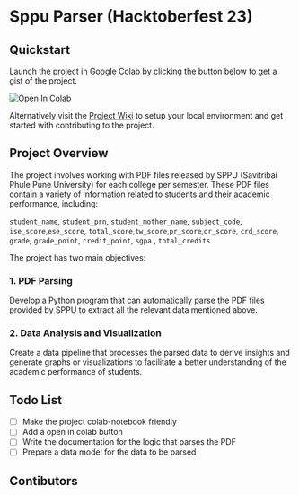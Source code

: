 # Sppu Parser (Hacktoberfest 23) 

## **Quickstart** 
Launch the project in Google Colab by clicking the button below to get a gist of the project.

<a target="_blank" href="https://colab.research.google.com/drive/1Q0_wXCs2qIsuyEAONg1uENe0ABsu89bl?usp=sharing">
  <img src="https://colab.research.google.com/assets/colab-badge.svg" alt="Open In Colab"/>
</a>

 Alternatively visit the [Project Wiki](https://github.com/notcostheta/sppu-parser/wiki/Project-Setup) to setup your local environment and get started with contributing to the project.

## **Project Overview**

The project involves working with PDF files released by SPPU (Savitribai Phule Pune University) for each college per semester. These PDF files contain a variety of information related to students and their academic performance, including:

`student_name`, `student_prn`, `student_mother_name`, `subject_code`, `ise_score`,`ese_score`, `total_score`,`tw_score`,`pr_score`,`or_score`, `crd_score`, `grade`, `grade_point`, `credit_point`, `sgpa` , `total_credits` 

The project has two main objectives:

### **1. PDF Parsing**

Develop a Python program that can automatically parse the PDF files provided by SPPU to extract all the relevant data mentioned above.

### **2. Data Analysis and Visualization**

Create a data pipeline that processes the parsed data to derive insights and generate graphs or visualizations to facilitate a better understanding of the academic performance of students.

## **Todo List**
- [ ] Make the project colab-notebook friendly
- [ ] Add a open in colab button
- [ ] Write the documentation for the logic that parses the PDF
- [ ] Prepare a data model for the data to be parsed

## Contibutors
<!-- readme: collaborators,contributors -start -->
<!-- readme: collaborators,contributors -end -->
